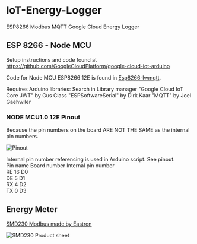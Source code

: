 # IoT-Energy-Logger
ESP8266 Modbus MQTT Google Cloud Energy Logger



## ESP 8266 - Node MCU
Setup instructions and code found at https://github.com/GoogleCloudPlatform/google-cloud-iot-arduino

Code for Node MCU ESP8266 12E is found in [Esp8266-lwmqtt](https://github.com/Corne173/IoT_Energy_Logger/tree/master/Esp8266-lwmqtt).

Requires Arduino libraries: Search in Library manager
"Google Cloud IoT Core JWT" by Gus Class
"ESPSoftwareSerial" by Dirk Kaar
"MQTT" by Joel Gaehwiler

### NODE MCU1.0 12E Pinout   
Because the pin numbers on the board ARE NOT THE SAME as the internal pin numbers.

![Pinout](https://i0.wp.com/randomnerdtutorials.com/wp-content/uploads/2019/05/ESP8266-NodeMCU-kit-12-E-pinout-gpio-pin.png?quality=100&strip=all&ssl=1)

Internal pin number referencing is used in Arduino script. See pinout.                              <br>
Pin name    Board number        Internal pin number                                                 <br>
RE          16                  D0                                                                  <br>
DE          5                   D1                                                                  <br>
RX          4                   D2                                                                  <br>
TX          0                   D3                                                                  <br>



## Energy Meter


[SMD230 Modbus made by Eastron](https://www.aliexpress.com/item/32698830575.html?spm=a2g0o.productlist.0.0.799f2566qN7t5A&algo_pvid=e990826b-f171-4fc6-b30f-6c9e8352ca5d&algo_exp_id=e990826b-f171-4fc6-b30f-6c9e8352ca5d-2&pdp_ext_f=%7B%22sku_id%22%3A%2260671643988%22%7D&pdp_npi=2%40dis%21ZAR%21%21621.51%21621.51%21%21%21%21%402103399116544212040123485e3ca8%2160671643988%21sea)

![SMD230 Product sheet](https://ae01.alicdn.com/kf/HTB1MM.XKFXXXXX3XVXXq6xXFXXXj/201669291/HTB1MM.XKFXXXXX3XVXXq6xXFXXXj.jpg?size=136937&height=1067&width=1000&hash=ccb6c38d63b40e63e373261727f7feaf)

